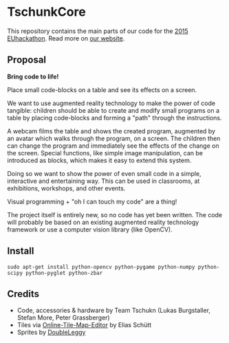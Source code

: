 # TschunkCore

This repository contains the main parts of our code for the [2015 EUhackathon](http://www.2015.euhackathon.eu/participants/#team-tschunk). Read more on [our website](https://teamtschunk.github.io/).

## Proposal

**Bring code to life!**

Place small code-blocks on a table and see its effects on a screen.

We want to use augmented reality technology to make the power of code tangible: children should be able to create and modify small programs on a table by
placing code-blocks and forming a "path" through the instructions.

A webcam films the table and shows the created program, augmented by an avatar which walks through the program, on a screen. The children then can change the program and immediately see the effects of the change on the screen.
Special functions, like simple image manipulation, can be introduced as blocks, which makes it easy to extend this system.

Doing so we want to show the power of even small code in a simple, interactive and entertaining way. This can be used in classrooms, at exhibitions, workshops, and other events.

Visual programming + "oh I can touch my code" are a thing!

The project itself is entirely new, so no code has yet been written.
The code will probably be based on an existing augmented reality technology framework or use a computer vision library (like OpenCV).

## Install

```
sudo apt-get install python-opencv python-pygame python-numpy python-scipy python-pyglet python-zbar
```

## Credits

* Code, accessories & hardware by Team Tschukn (Lukas Burgstaller, Stefan More, Peter Grassberger)
* Tiles via [Online-Tile-Map-Editor](https://github.com/elias-schuett/Online-Tile-Map-Editor) by Elias Schütt
* Sprites by [DoubleLeggy](http://doubleleggy.deviantart.com/art/RE1-Sprites-v1-0-148697818)
